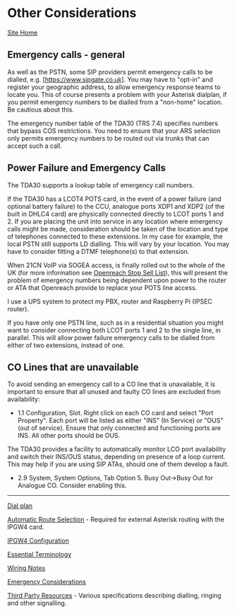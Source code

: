 # Other Considerations

[Site Home](../README.md)

## Emergency calls - general

As well as the PSTN, some SIP providers permit emergency calls to be dialled, e.g. [https://www.sipgate.co.uk].  You may have to "opt-in" and register your geographic address, to allow emergency response teams to locate you.  This of course presents a problem with your Asterisk dialplan, if you permit emergency numbers to be dialled from a "non-home" location.  Be cautious about this.

The emergency number table of the TDA30 (TRS 7.4) specifies numbers that bypass COS restrictions.  You need to ensure that your ARS selection only permits emergency numbers to be routed out via trunks that can accept such a call.

## Power Failure and Emergency Calls

The TDA30 supports a lookup table of emergency call numbers.

If the TDA30 has a LCOT4 POTS card, in the event of a power failure (and optional battery failure)  to the CCU, analogue ports XDP1 and XDP2 (of the built in DHLC4 card) are physically connected directly to LCOT ports 1 and 2.  If you are placing the unit into service in any location where emergency calls might be made, consideration should be taken of the location and type of telephones connected to these extensions.  In my case for example, the local PSTN still supports LD dialling.  This will vary by your location.  You may have to consider fitting a DTMF telephone(s) to that extension.

When 21CN VoIP via SOGEA access, is finally rolled out to the whole of the UK (for more information see [Openreach Stop Sell List](https://www.openreach.co.uk/cpportal/products/product-withdrawal/stop-sells-updates)), this will present the problem of emergency numbers being dependent upon power to the router or ATA that Openreach provide to replace your POTS line access.

I use a UPS system to protect my PBX, router and Raspberry Pi (IPSEC router).

If you have only one PSTN line, such as in a residential situation you might want to consider connecting both LCOT ports 1 and 2 to the single line, in parallel.  This will allow power failure emergency calls to be dialled from either of two extensions, instead of one.

## CO Lines that are unavailable

To avoid sending an emergency call to a CO line that is unavailable, it is important to ensure that all unused and faulty CO lines are excluded from availability:

- 1.1 Configuration, Slot.  Right click on each CO card and select "Port Property".  Each port will be listed as either "INS" (In Service) or "OUS" (out of service).  Ensure that only connected and functioning ports are INS.  All other ports should be OUS.

The TDA30 provides a facility to automatically monitor LCO port availability and switch their INS/OUS status, depending on presence of a loop current.  This may help if you are using SIP ATAs, should one of them develop a fault.

- 2.9 System, System Options, Tab Option 5.  Busy Out->Busy Out for Analogue CO.  Consider enabling this.


---

[Dial plan](./Dialplan.md)

[Automatic Route Selection](./ARS.md) - Required for external Asterisk routing with the IPGW4 card.

[IPGW4 Configuration](./IPGW4.md) 

[Essential Terminology](./Terminology.md) 

[Wiring Notes](./WiringNotes.md) 

[Emergency Considerations](./OtherConsiderations.md) 

[Third Party Resources](../Third%20Party%20Resources/README.md) - Various specifications describing dialling, ringing and other signalling.

